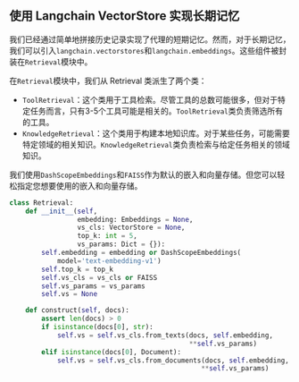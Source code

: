 ## 使用 Langchain VectorStore 实现长期记忆
我们已经通过简单地拼接历史记录实现了代理的短期记忆。然而，对于长期记忆，我们可以引入`langchain.vectorstores`和`langchain.embeddings`。这些组件被封装在`Retrieval`模块中。

在`Retrieval`模块中，我们从 Retrieval 类派生了两个类：

- `ToolRetrieval`：这个类用于工具检索。尽管工具的总数可能很多，但对于特定任务而言，只有3-5个工具可能是相关的。`ToolRetrieval`类负责筛选所有的工具。
- `KnowledgeRetrieval`：这个类用于构建本地知识库。对于某些任务，可能需要特定领域的相关知识。`KnowledgeRetrieval`类负责检索与给定任务相关的领域知识。


我们使用`DashScopeEmbeddings`和`FAISS`作为默认的嵌入和向量存储。但您可以轻松指定您想要使用的嵌入和向量存储。

```Python
class Retrieval:
    def __init__(self,
                 embedding: Embeddings = None,
                 vs_cls: VectorStore = None,
                 top_k: int = 5,
                 vs_params: Dict = {}):
        self.embedding = embedding or DashScopeEmbeddings(
            model='text-embedding-v1')
        self.top_k = top_k
        self.vs_cls = vs_cls or FAISS
        self.vs_params = vs_params
        self.vs = None

    def construct(self, docs):
        assert len(docs) > 0
        if isinstance(docs[0], str):
            self.vs = self.vs_cls.from_texts(docs, self.embedding,
                                             **self.vs_params)
        elif isinstance(docs[0], Document):
            self.vs = self.vs_cls.from_documents(docs, self.embedding,
                                                **self.vs_params)
``` 
